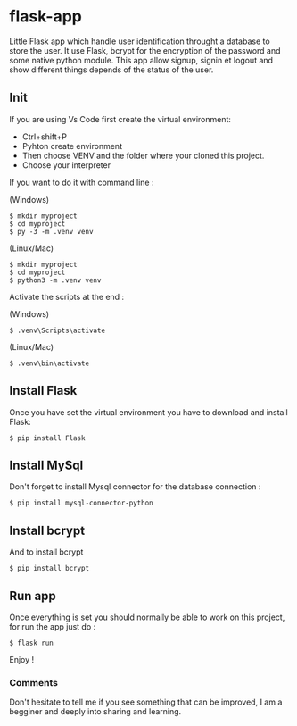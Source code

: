 # flask-app
Little Flask app which handle user identification throught a database to store the user. It use Flask, bcrypt for the encryption of the password and some native python module.
This app allow signup, signin et logout and show different things depends of the status of the user.

## Init
If you are using Vs Code first create the virtual environment:
* Ctrl+shift+P
* Pyhton create environment
* Then choose VENV and the folder where your cloned this project.
* Choose your interpreter

If you want to do it with command line :

(Windows)
```console
$ mkdir myproject
$ cd myproject
$ py -3 -m .venv venv
```
(Linux/Mac)
```console
$ mkdir myproject
$ cd myproject
$ python3 -m .venv venv
```

Activate the scripts at the end :

(Windows)
```console
$ .venv\Scripts\activate
```
(Linux/Mac)
```console
$ .venv\bin\activate
```

## Install Flask
Once you have set the virtual environment you have to download and install Flask:
```console
$ pip install Flask
```
## Install MySql
Don't forget to install Mysql connector for the database connection :

```console
$ pip install mysql-connector-python
```
## Install bcrypt
And to install bcrypt

```console
$ pip install bcrypt
```
## Run app

Once everything is set you should normally be able to work on this project, for run the app just do :

```console
$ flask run
```

Enjoy !

### Comments
Don't hesitate to tell me if you see something that can be improved, I am a begginer and deeply into sharing and learning. 
